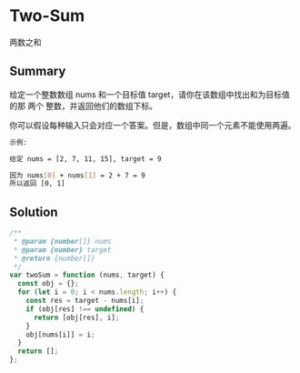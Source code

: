 # Two-Sum

两数之和

## Summary

给定一个整数数组 nums 和一个目标值 target，请你在该数组中找出和为目标值的那 两个 整数，并返回他们的数组下标。

你可以假设每种输入只会对应一个答案。但是，数组中同一个元素不能使用两遍。

```bash
示例:

给定 nums = [2, 7, 11, 15], target = 9

因为 nums[0] + nums[1] = 2 + 7 = 9
所以返回 [0, 1]
```

## Solution

```js
/**
 * @param {number[]} nums
 * @param {number} target
 * @return {number[]}
 */
var twoSum = function (nums, target) {
  const obj = {};
  for (let i = 0; i < nums.length; i++) {
    const res = target - nums[i];
    if (obj[res] !== undefined) {
      return [obj[res], i];
    }
    obj[nums[i]] = i;
  }
  return [];
};
```
